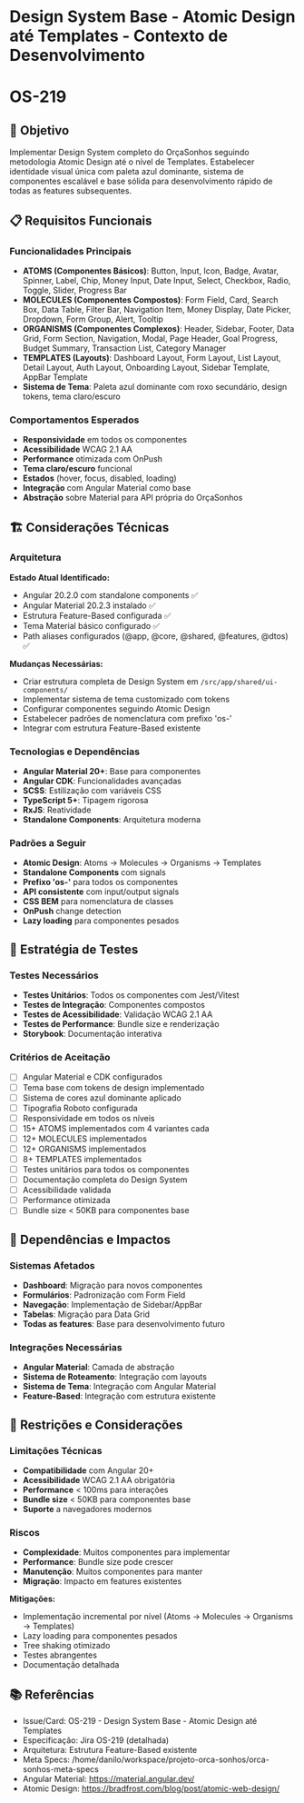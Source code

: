 # Design System Base - Atomic Design até Templates - Contexto de Desenvolvimento

# OS-219

## 🎯 Objetivo

Implementar Design System completo do OrçaSonhos seguindo metodologia Atomic Design até o nível de Templates. Estabelecer identidade visual única com paleta azul dominante, sistema de componentes escalável e base sólida para desenvolvimento rápido de todas as features subsequentes.

## 📋 Requisitos Funcionais

### Funcionalidades Principais

- **ATOMS (Componentes Básicos)**: Button, Input, Icon, Badge, Avatar, Spinner, Label, Chip, Money Input, Date Input, Select, Checkbox, Radio, Toggle, Slider, Progress Bar
- **MOLECULES (Componentes Compostos)**: Form Field, Card, Search Box, Data Table, Filter Bar, Navigation Item, Money Display, Date Picker, Dropdown, Form Group, Alert, Tooltip
- **ORGANISMS (Componentes Complexos)**: Header, Sidebar, Footer, Data Grid, Form Section, Navigation, Modal, Page Header, Goal Progress, Budget Summary, Transaction List, Category Manager
- **TEMPLATES (Layouts)**: Dashboard Layout, Form Layout, List Layout, Detail Layout, Auth Layout, Onboarding Layout, Sidebar Template, AppBar Template
- **Sistema de Tema**: Paleta azul dominante com roxo secundário, design tokens, tema claro/escuro

### Comportamentos Esperados

- **Responsividade** em todos os componentes
- **Acessibilidade** WCAG 2.1 AA
- **Performance** otimizada com OnPush
- **Tema claro/escuro** funcional
- **Estados** (hover, focus, disabled, loading)
- **Integração** com Angular Material como base
- **Abstração** sobre Material para API própria do OrçaSonhos

## 🏗️ Considerações Técnicas

### Arquitetura

**Estado Atual Identificado:**

- Angular 20.2.0 com standalone components ✅
- Angular Material 20.2.3 instalado ✅
- Estrutura Feature-Based configurada ✅
- Tema Material básico configurado ✅
- Path aliases configurados (@app, @core, @shared, @features, @dtos) ✅

**Mudanças Necessárias:**

- Criar estrutura completa de Design System em `/src/app/shared/ui-components/`
- Implementar sistema de tema customizado com tokens
- Configurar componentes seguindo Atomic Design
- Estabelecer padrões de nomenclatura com prefixo 'os-'
- Integrar com estrutura Feature-Based existente

### Tecnologias e Dependências

- **Angular Material 20+**: Base para componentes
- **Angular CDK**: Funcionalidades avançadas
- **SCSS**: Estilização com variáveis CSS
- **TypeScript 5+**: Tipagem rigorosa
- **RxJS**: Reatividade
- **Standalone Components**: Arquitetura moderna

### Padrões a Seguir

- **Atomic Design**: Atoms → Molecules → Organisms → Templates
- **Standalone Components** com signals
- **Prefixo 'os-'** para todos os componentes
- **API consistente** com input/output signals
- **CSS BEM** para nomenclatura de classes
- **OnPush** change detection
- **Lazy loading** para componentes pesados

## 🧪 Estratégia de Testes

### Testes Necessários

- **Testes Unitários**: Todos os componentes com Jest/Vitest
- **Testes de Integração**: Componentes compostos
- **Testes de Acessibilidade**: Validação WCAG 2.1 AA
- **Testes de Performance**: Bundle size e renderização
- **Storybook**: Documentação interativa

### Critérios de Aceitação

- [ ] Angular Material e CDK configurados
- [ ] Tema base com tokens de design implementado
- [ ] Sistema de cores azul dominante aplicado
- [ ] Tipografia Roboto configurada
- [ ] Responsividade em todos os níveis
- [ ] 15+ ATOMS implementados com 4 variantes cada
- [ ] 12+ MOLECULES implementados
- [ ] 12+ ORGANISMS implementados
- [ ] 8+ TEMPLATES implementados
- [ ] Testes unitários para todos os componentes
- [ ] Documentação completa do Design System
- [ ] Acessibilidade validada
- [ ] Performance otimizada
- [ ] Bundle size < 50KB para componentes base

## 🔗 Dependências e Impactos

### Sistemas Afetados

- **Dashboard**: Migração para novos componentes
- **Formulários**: Padronização com Form Field
- **Navegação**: Implementação de Sidebar/AppBar
- **Tabelas**: Migração para Data Grid
- **Todas as features**: Base para desenvolvimento futuro

### Integrações Necessárias

- **Angular Material**: Camada de abstração
- **Sistema de Roteamento**: Integração com layouts
- **Sistema de Tema**: Integração com Angular Material
- **Feature-Based**: Integração com estrutura existente

## 🚧 Restrições e Considerações

### Limitações Técnicas

- **Compatibilidade** com Angular 20+
- **Acessibilidade** WCAG 2.1 AA obrigatória
- **Performance** < 100ms para interações
- **Bundle size** < 50KB para componentes base
- **Suporte** a navegadores modernos

### Riscos

- **Complexidade**: Muitos componentes para implementar
- **Performance**: Bundle size pode crescer
- **Manutenção**: Muitos componentes para manter
- **Migração**: Impacto em features existentes

**Mitigações:**

- Implementação incremental por nível (Atoms → Molecules → Organisms → Templates)
- Lazy loading para componentes pesados
- Tree shaking otimizado
- Testes abrangentes
- Documentação detalhada

## 📚 Referências

- Issue/Card: OS-219 - Design System Base - Atomic Design até Templates
- Especificação: Jira OS-219 (detalhada)
- Arquitetura: Estrutura Feature-Based existente
- Meta Specs: /home/danilo/workspace/projeto-orca-sonhos/orca-sonhos-meta-specs
- Angular Material: https://material.angular.dev/
- Atomic Design: https://bradfrost.com/blog/post/atomic-web-design/
